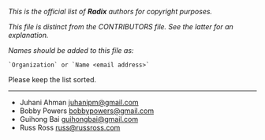 *This is the official list of **Radix** authors for copyright purposes.*

*This file is distinct from the CONTRIBUTORS file. See the latter for an
explanation.*

*Names should be added to this file as:*

	`Organization` or `Name <email address>`

Please keep the list sorted.

* * *

* Juhani Ahman <juhanipm@gmail.com>
* Bobby Powers <bobbypowers@gmail.com>
* Guihong Bai  <guihongbai@gmail.com>
* Russ Ross <russ@russross.com>
